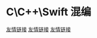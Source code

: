 # C\C++\Swift 混编
[友情链接](https://blog.csdn.net/yaojinhai06/article/details/93329405)
[友情链接](https://www.jianshu.com/p/116c1b3f1c11)
[友情链接](https://www.jianshu.com/p/4f5413c8caa0)
